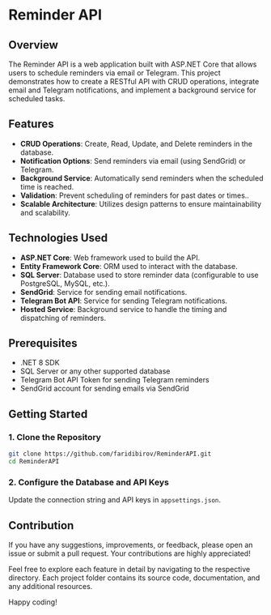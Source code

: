 ﻿# Reminder API

## Overview
The Reminder API is a web application built with ASP.NET Core that allows users to schedule reminders via email or Telegram. This project demonstrates how to create a RESTful API with CRUD operations, integrate email and Telegram notifications, and implement a background service for scheduled tasks.

## Features
- **CRUD Operations**: Create, Read, Update, and Delete reminders in the database.
- **Notification Options**: Send reminders via email (using SendGrid) or Telegram.
- **Background Service**: Automatically send reminders when the scheduled time is reached.
- **Validation**: Prevent scheduling of reminders for past dates or times..
- **Scalable Architecture**: Utilizes design patterns to ensure maintainability and scalability.

## Technologies Used
- **ASP.NET Core**: Web framework used to build the API.
- **Entity Framework Core**: ORM used to interact with the database.
- **SQL Server**: Database used to store reminder data (configurable to use PostgreSQL, MySQL, etc.).
- **SendGrid**: Service for sending email notifications.
- **Telegram Bot API**: Service for sending Telegram notifications.
- **Hosted Service**: Background service to handle the timing and dispatching of reminders.

## Prerequisites
- .NET 8 SDK
- SQL Server or any other supported database
- Telegram Bot API Token for sending Telegram reminders
- SendGrid account for sending emails via SendGrid

## Getting Started

### 1. Clone the Repository
```bash
git clone https://github.com/faridibirov/ReminderAPI.git
cd ReminderAPI
```

### 2. Configure the Database and API Keys

Update the connection string and API keys in `appsettings.json`.

## Contribution
If you have any suggestions, improvements, or feedback, please open an issue or submit a pull request. Your contributions are highly appreciated!

Feel free to explore each feature in detail by navigating to the respective directory. Each project folder contains its source code, documentation, and any additional resources.

Happy coding!
